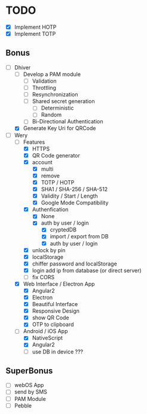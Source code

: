 # TODO

- [x] Implement HOTP
- [x] Implement TOTP

## Bonus

- [ ] Dhiver
	- [ ] Develop a PAM module
		- [ ] Validation
		- [ ] Throttling
		- [ ] Resynchronization
		- [ ] Shared secret generation
			- [ ] Deterministic
			- [ ] Random
		- [ ] Bi-Directional Authentication
	- [x] Generate Key Uri for QRCode
- [ ] Wery
	- [ ] Features
		- [x] HTTPS
		- [x] QR Code generator
		- [x] account
			- [x] multi
			- [x] remove
			- [x] TOTP / HOTP
			- [x] SHA1 / SHA-256 / SHA-512
			- [x] Validity / Start / Length
			- [x] Google Mode Compatibility
		- [x] Authenfication
			- [x] None
			- [x] auth by user / login
				- [x] cryptedDB
				- [x] import / export from DB
				- [x] auth by user / login
		- [x] unlock by pin
		- [x] localStorage
		- [x] chiffer password and localStorage
		- [x] login add ip from database (or direct server)
		- [ ] fix CORS
	- [x] Web Interface / Electron App
		- [x] Angular2
		- [x] Electron
		- [x] Beautiful Interface
		- [x] Responsive Design
		- [x] show QR Code
		- [x] OTP to clipboard
	- [ ] Android / iOS App
		- [x] NativeScript
		- [x] Angular2
		- [ ] use DB in device ???

## SuperBonus
- [ ] webOS App
- [ ] send by SMS
- [ ] PAM Module
- [ ] Pebble
